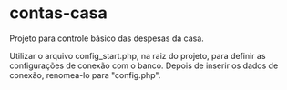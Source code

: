 # contas-casa
Projeto para controle básico das despesas da casa.

Utilizar o arquivo config_start.php, na raiz do projeto, para definir as configurações de conexão com o banco. Depois de inserir os dados de conexão, renomea-lo para "config.php".
